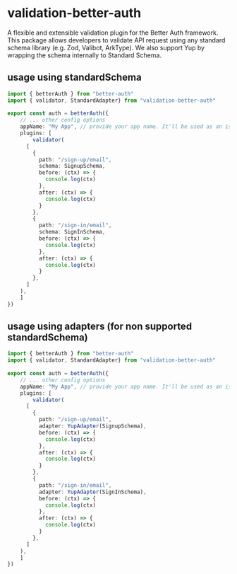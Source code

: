 # validation-better-auth

A flexible and extensible validation plugin for the Better Auth framework. This package allows developers to validate API request using any standard schema library (e.g. Zod, Valibot, ArkType). We also support Yup by wrapping the schema internally to Standard Schema.

## usage using standardSchema

```ts
import { betterAuth } from "better-auth"
import { validator, StandardAdapter} from "validation-better-auth"
 
export const auth = betterAuth({
    // ... other config options
    appName: "My App", // provide your app name. It'll be used as an issuer.
    plugins: [
        validator(
      [
        {
          path: "/sign-up/email", 
          schema: SignupSchema,
          before: (ctx) => {
            console.log(ctx)
          },
          after: (ctx) => {
            console.log(ctx)
          }
        },
        {
          path: "/sign-in/email", 
          schema: SignInSchema,
          before: (ctx) => {
            console.log(ctx)
          },
          after: (ctx) => {
            console.log(ctx)
          }
        },
      ]
    ),
    ]
})
```

## usage using adapters (for non supported standardSchema)

```ts
import { betterAuth } from "better-auth"
import { validator, StandardAdapter} from "validation-better-auth"
 
export const auth = betterAuth({
    // ... other config options
    appName: "My App", // provide your app name. It'll be used as an issuer.
    plugins: [
        validator(
      [
        {
          path: "/sign-up/email", 
          adapter: YupAdapter(SignupSchema),
          before: (ctx) => {
            console.log(ctx)
          },
          after: (ctx) => {
            console.log(ctx)
          }
        },
        {
          path: "/sign-in/email", 
          adapter: YupAdapter(SignInSchema),
          before: (ctx) => {
            console.log(ctx)
          },
          after: (ctx) => {
            console.log(ctx)
          }
        },
      ]
    ),
    ]
})
```




